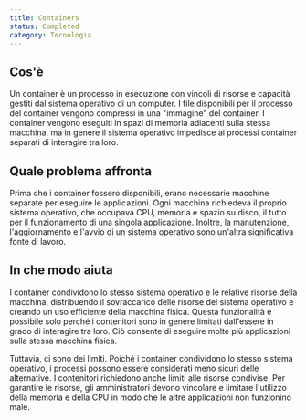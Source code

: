 ```yaml
---
title: Containers
status: Completed
category: Tecnologia
---
```


## Cos'è
Un container è un processo in esecuzione con vincoli di risorse e capacità gestiti dal sistema operativo di un computer. I file disponibili per il processo del container vengono compressi in una "immagine" del container. I container vengono eseguiti in spazi di memoria adiacenti sulla stessa macchina, ma in genere il sistema operativo impedisce ai processi container separati di interagire tra loro.

## Quale problema affronta 
Prima che i container fossero disponibili, erano necessarie macchine separate per eseguire le applicazioni. Ogni macchina richiedeva il proprio sistema operativo, che occupava CPU, memoria e spazio su disco, il tutto per il funzionamento di una singola applicazione. Inoltre, la manutenzione, l'aggiornamento e l'avvio di un sistema operativo sono un'altra significativa fonte di lavoro.

## In che modo aiuta
I container condividono lo stesso sistema operativo e le relative risorse della macchina, distribuendo il sovraccarico delle risorse del sistema operativo e creando un uso efficiente della macchina fisica. Questa funzionalità è possibile solo perché i contenitori sono in genere limitati dall'essere in grado di interagire tra loro. Ciò consente di eseguire molte più applicazioni sulla stessa macchina fisica.

Tuttavia, ci sono dei limiti. Poiché i container condividono lo stesso sistema operativo, i processi possono essere considerati meno sicuri delle alternative. I contenitori richiedono anche limiti alle risorse condivise. Per garantire le risorse, gli amministratori devono vincolare e limitare l'utilizzo della memoria e della CPU in modo che le altre applicazioni non funzionino male.